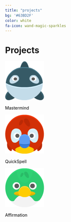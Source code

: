 ```yaml
---
title: "projects"
bg: '#63BD2F'
color: white
fa-icon: wand-magic-sparkles
---
```


# Projects

<!--
<img src="/img/Logo.png" alt="The Architect Labs Logo" style="width:240px;height:240px;">

<p><img src="/img/Logo.png" alt="The Architect Labs Logo" style="float:right;width:240px;height:240px;">
Repository of my personal projects.</p>
-->

<div class="card_row">
  <div class="card_column">
    <div class="card">
      <img src="/img/whale.png" alt="The Architect Labs Logo" style="width:128px;height:128px;">
      <p style="color:black;">Mastermind</p>
    </div>
  </div>

  <div class="card_column">
    <div class="card">
      <img src="/img/parrot.png" alt="The Architect Labs Logo" style="width:128px;height:128px;">
      <p style="color:black;">QuickSpell</p>
    </div>
  </div>

  <div class="card_column">
    <div class="card">
      <img src="/img/duck.png" alt="The Architect Labs Logo" style="width:128px;height:128px;">
      <p style="color:black;">Affirmation</p>
    </div>
  </div>

</div>

<!--
Alright, you've got a clean copy and are ready to push some schmancy pages for the world to ogle at.

- Edit `_config.yml` to change your title, keywords, and description.
- Create a new file in `_posts/` called `2014-01-01-intro.md`
  Edit it, and add:

{% highlight text linenos=table %}
---
title: "home"
bg: white     #defined in _config.yml, can use html color like '#010101'
color: black  #text color
style: center
---

# Example headline!
and so on..
{% endhighlight %}

- Create a second post called `2014-01-02-art.md` with an divider image this time:

{% highlight text linenos=table %}
---
title: "Art"
bg: turquoise  #defined in _config.yml, can use html color like '#0fbfcf'
color: white   #text color
fa-icon: paint-brush
---

#### A new section- oh the humanity!
{% endhighlight %}

**Note:** That part `fa-icon: paint-brush` will use a font-awesome icon of [paint-brush](http://fortawesome.github.io/Font-Awesome/icon/paint-brush/). You can use any icon from this [font-awesome icon directory](http://fortawesome.github.io/Font-Awesome/icons/).

- install Jekyll with `sudo gem install github-pages`
- run `jekyll serve -w`
  - visit [localhost:4000](http://localhost:4000) to see a live locally served preview.
- Push changes and see them live!




## **Changing your colors**
{: style="margin-top:100px;"}

- In each post file you can define `bg: mycolor` and `color: myothercolor` to change the background and text colors for that section.
- **mycolor** can be a quoted html color like `'#0fbfcf'` or a key to a special color defined in **_config.yml** under 'colors'.
  - **Note:** Changes to _config.yml require a manual restart to your local server with `^C` and `jekyll serve -w`.

Nifty, right!



### Also see **README.md** [*on github!*](https://github.com/t413/SinglePaged#usage)
{: style="margin-top:100px;"}
-->
